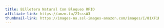 ```yaml
---
title: Billetera Natural Con Bloqueo RFID
affiliate-link: https://amzn.to/2IsssW3
thumbnail-link: https://images-na.ssl-images-amazon.com/images/I/81XF1RJTkaL._SX679_.jpg
---
```

